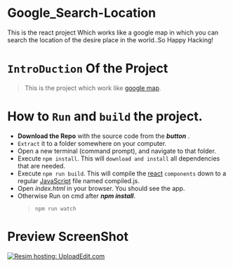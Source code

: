 # Google_Search-Location
This is the react project Which works like a google map in which you can search the location of the desire place in the world..So Happy Hacking!
# ```IntroDuction``` Of the **Project**
> This is the project which work like [google map](https://www.google.co.in/maps/@28.5835264,77.2317184,15z?hl=en).
# How to ``Run`` and ``build`` the project.
* **Download the Repo** with the source code from the ***button*** .
* ```Extract``` it to a folder somewhere on your computer.
* Open a new terminal (command prompt), and navigate to that folder.
* Execute ```npm install```. This will ```download and install``` all dependencies that are needed.
* Execute ```npm run build```. This will compile the [react](https://reactjs.org/) ```components``` down to a regular [JavaScript](https://www.javascript.com/) file named compiled.js.
* Open *index.html* in your browser. You should see the app.
* Otherwise Run on cmd after ***npm install***.
  > ```npm run watch``` 
# Preview ScreenShot
<a href="http://www.4GP.ME/bbtc/1515352781560.jpg"><img src="http://www.4GP.ME/bbtc/1515352781560.jpg" border="0" alt="Resim hosting: UploadEdit.com"></a>
